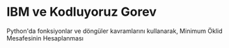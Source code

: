 # IBM ve Kodluyoruz Gorev
 Python'da fonksiyonlar ve döngüler kavramlarını kullanarak, Minimum Öklid Mesafesinin Hesaplanması
